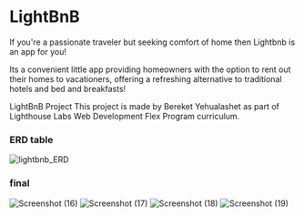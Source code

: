 # LightBnB
If you're a passionate traveler but seeking comfort of home then Lightbnb is an app for you!

Its a convenient little app providing homeowners with the option to rent out their homes to vacationers, offering a refreshing alternative to traditional hotels and bed and breakfasts!


LightBnB Project
This project is made by Bereket Yehualashet as part of Lighthouse Labs Web Development Flex Program curriculum.

### ERD table
![lightbnb_ERD](https://github.com/Bekidemissie/LightBnB/assets/130595119/12d96bdc-f159-4246-9a71-333f5ec5a85e)

### final 

![Screenshot (16)](https://github.com/Bekidemissie/LightBnB/assets/130595119/02880546-e796-485b-9374-0b7d8479d06b)
![Screenshot (17)](https://github.com/Bekidemissie/LightBnB/assets/130595119/84a8ec92-b9b6-43e5-b145-9365277c00af)
![Screenshot (18)](https://github.com/Bekidemissie/LightBnB/assets/130595119/83389985-7ce1-4d44-9544-c21a13ef7046)
![Screenshot (19)](https://github.com/Bekidemissie/LightBnB/assets/130595119/24132e68-52e9-4631-b5b9-e8b85a03e765)

